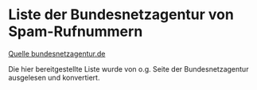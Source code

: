 # Liste der Bundesnetzagentur von Spam-Rufnummern

[Quelle bundesnetzagentur.de](https://www.bundesnetzagentur.de/DE/Vportal/TK/Aerger/Aktuelles/start.html#AnkerMassnahmen)

Die hier bereitgestellte Liste wurde von o.g. Seite der Bundesnetzagentur ausgelesen und konvertiert.
